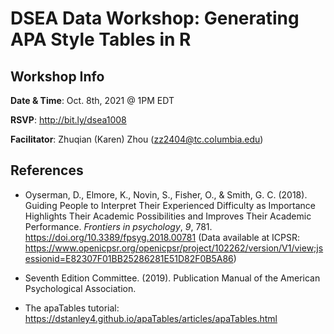 # DSEA Data Workshop: Generating APA Style Tables in R

## Workshop Info

**Date & Time**: Oct. 8th, 2021 @ 1PM EDT

**RSVP**: http://bit.ly/dsea1008

**Facilitator**: Zhuqian (Karen) Zhou (zz2404@tc.columbia.edu)

## References

- Oyserman, D., Elmore, K., Novin, S., Fisher, O., & Smith, G. C. (2018). Guiding People to Interpret Their Experienced Difficulty as Importance Highlights Their Academic Possibilities and Improves Their Academic Performance. *Frontiers in psychology*, *9*, 781. https://doi.org/10.3389/fpsyg.2018.00781 (Data available at ICPSR: https://www.openicpsr.org/openicpsr/project/102262/version/V1/view;jsessionid=E82307F01BB25286281E51D82F0B5A86)

- Seventh Edition Committee. (2019). Publication Manual of the American Psychological Association.

- The apaTables tutorial: https://dstanley4.github.io/apaTables/articles/apaTables.html
